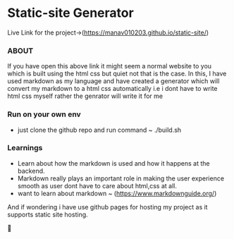 # Static-site Generator
Live Link for the project->(https://manav010203.github.io/static-site/)
### ABOUT
If you have open this above link it might seem a normal website to you which is built using the html css but quiet not that is the case. In this, I have used markdown as my language and have created a generator which will convert my markdown to a html css automatically i.e i dont have to write html css myself rather the genrator will write it for me 
### Run on your own env
- just clone the github repo and run command ~ ./build.sh
### Learnings
- Learn about how the markdown is used and how it happens at the backend.
- Markdown really plays an important role in making the user experience smooth as user dont have to care about html,css at all.
- want to learn about markdown ~ (https://www.markdownguide.org/)
 
And if wondering i have use github pages for hosting my project as it supports static site hosting.

🚀

